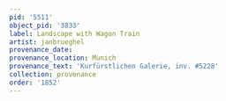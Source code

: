 ```yaml
---
pid: '5511'
object_pid: '3833'
label: Landscape with Wagon Train
artist: janbrueghel
provenance_date:
provenance_location: Munich
provenance_text: 'Kurfürstlichen Galerie, inv. #5228'
collection: provenance
order: '1852'
---
```

